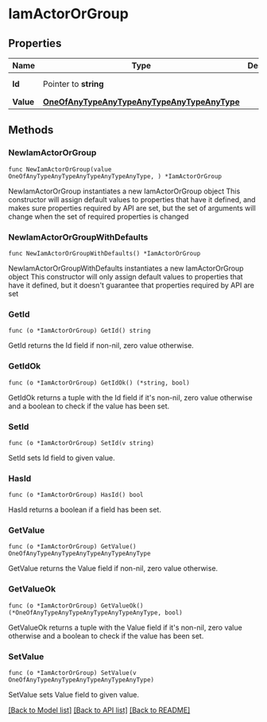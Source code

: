 # IamActorOrGroup

## Properties

Name | Type | Description | Notes
------------ | ------------- | ------------- | -------------
**Id** | Pointer to **string** |  | [optional] [readonly] 
**Value** | [**OneOfAnyTypeAnyTypeAnyTypeAnyTypeAnyType**](oneOf&lt;AnyType,AnyType,AnyType,AnyType,AnyType&gt;.md) |  | 

## Methods

### NewIamActorOrGroup

`func NewIamActorOrGroup(value OneOfAnyTypeAnyTypeAnyTypeAnyTypeAnyType, ) *IamActorOrGroup`

NewIamActorOrGroup instantiates a new IamActorOrGroup object
This constructor will assign default values to properties that have it defined,
and makes sure properties required by API are set, but the set of arguments
will change when the set of required properties is changed

### NewIamActorOrGroupWithDefaults

`func NewIamActorOrGroupWithDefaults() *IamActorOrGroup`

NewIamActorOrGroupWithDefaults instantiates a new IamActorOrGroup object
This constructor will only assign default values to properties that have it defined,
but it doesn't guarantee that properties required by API are set

### GetId

`func (o *IamActorOrGroup) GetId() string`

GetId returns the Id field if non-nil, zero value otherwise.

### GetIdOk

`func (o *IamActorOrGroup) GetIdOk() (*string, bool)`

GetIdOk returns a tuple with the Id field if it's non-nil, zero value otherwise
and a boolean to check if the value has been set.

### SetId

`func (o *IamActorOrGroup) SetId(v string)`

SetId sets Id field to given value.

### HasId

`func (o *IamActorOrGroup) HasId() bool`

HasId returns a boolean if a field has been set.

### GetValue

`func (o *IamActorOrGroup) GetValue() OneOfAnyTypeAnyTypeAnyTypeAnyTypeAnyType`

GetValue returns the Value field if non-nil, zero value otherwise.

### GetValueOk

`func (o *IamActorOrGroup) GetValueOk() (*OneOfAnyTypeAnyTypeAnyTypeAnyTypeAnyType, bool)`

GetValueOk returns a tuple with the Value field if it's non-nil, zero value otherwise
and a boolean to check if the value has been set.

### SetValue

`func (o *IamActorOrGroup) SetValue(v OneOfAnyTypeAnyTypeAnyTypeAnyTypeAnyType)`

SetValue sets Value field to given value.



[[Back to Model list]](../README.md#documentation-for-models) [[Back to API list]](../README.md#documentation-for-api-endpoints) [[Back to README]](../README.md)


